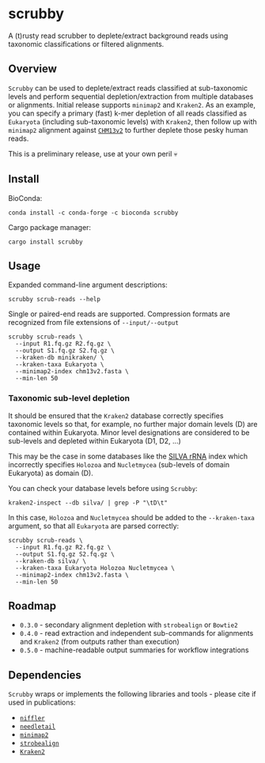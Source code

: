 # scrubby

A (t)rusty read scrubber to deplete/extract background reads using taxonomic classifications or filtered alignments.

## Overview

`Scrubby` can be used to deplete/extract reads classified at sub-taxonomic levels and perform sequential depletion/extraction from multiple databases or alignments. Initial release supports `minimap2` and `Kraken2`. As an example, you can specify a primary (fast) k-mer depletion of all reads classified as `Eukaryota` (including sub-taxonomic levels) with `Kraken2`, then follow up with `minimap2` alignment against [`CHM13v2`](https://github.com/marbl/CHM13) to further deplete those pesky human reads.

This is a preliminary release, use at your own peril :skull:

## Install

BioConda:

```
conda install -c conda-forge -c bioconda scrubby
```

Cargo package manager:

```
cargo install scrubby
```

## Usage

Expanded command-line argument descriptions:

```
scrubby scrub-reads --help
```

Single or paired-end reads are supported. Compression formats are recognized from file extensions of `--input/--output`

```
scrubby scrub-reads \
  --input R1.fq.gz R2.fq.gz \
  --output S1.fq.gz S2.fq.gz \
  --kraken-db minikraken/ \
  --kraken-taxa Eukaryota \
  --minimap2-index chm13v2.fasta \
  --min-len 50
```

### Taxonomic sub-level depletion

It should be ensured that the `Kraken2` database correctly specifies taxonomic levels so that, for example, no further major domain levels (D) are contained within Eukaryota. Minor level designations are considered to be sub-levels and depleted within Eukaryota (D1, D2, ...)

This may be the case in some databases like the [SILVA rRNA](https://benlangmead.github.io/aws-indexes/k2) index which incorrectly specifies `Holozoa` and `Nucletmycea` (sub-levels of domain Eukaryota) as domain (D). 

You can check your database levels before using `Scrubby`:

```
kraken2-inspect --db silva/ | grep -P "\tD\t"
```

In this case, `Holozoa` and `Nucletmycea` should be added to the `--kraken-taxa` argument, so that all `Eukaryota` are parsed correctly:

```
scrubby scrub-reads \
  --input R1.fq.gz R2.fq.gz \
  --output S1.fq.gz S2.fq.gz \
  --kraken-db silva/ \
  --kraken-taxa Eukaryota Holozoa Nucletmycea \
  --minimap2-index chm13v2.fasta \
  --min-len 50
```

## Roadmap

* `0.3.0` - secondary alignment depletion with `strobealign` or `Bowtie2`
* `0.4.0` - read extraction and independent sub-commands for alignments and `Kraken2` (from outputs rather than execution)
* `0.5.0` - machine-readable output summaries for workflow integrations

## Dependencies

`Scrubby` wraps or implements the following libraries and tools - please cite if used in publications:

* [`niffler`](https://github.com/luizirber/niffler)
* [`needletail`](https://github.com/onecodex/needletail)
* [`minimap2`](https://github.com/lh3/minimap2)
* [`strobealign`](https://github.com/ksahlin/strobealign)
* [`Kraken2`](https://github.com/DerrickWood/kraken2)
